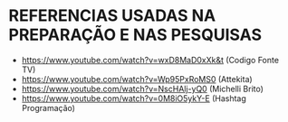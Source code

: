 # REFERENCIAS USADAS NA PREPARAÇÃO E NAS PESQUISAS

- https://www.youtube.com/watch?v=wxD8MaD0xXk&t (Codigo Fonte TV)
- https://www.youtube.com/watch?v=Wp95PxRoMS0 (Attekita)
- https://www.youtube.com/watch?v=NscHAlj-yQ0 (Michelli Brito)
- https://www.youtube.com/watch?v=0M8iO5ykY-E (Hashtag Programação)